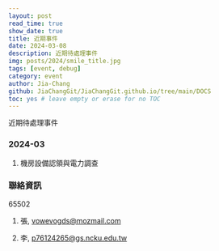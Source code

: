 ```yaml
---
layout: post
read_time: true
show_date: true
title: 近期事件
date: 2024-03-08
description: 近期待處理事件
img: posts/2024/smile_title.jpg
tags: [event, debug]
category: event
author: Jia-Chang
github: JiaChangGit/JiaChangGit.github.io/tree/main/DOCS
toc: yes # leave empty or erase for no TOC
---
```


近期待處理事件


### 2024-03

1. 機房設備認領與電力調查



### 聯絡資訊

65502

1. 張, vowevogds@mozmail.com

2. 李, p76124265@gs.ncku.edu.tw



